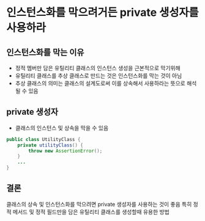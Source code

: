 # 인스턴스화를 막으려거든 private 생성자를 사용하라

## 인스턴스화를 막는 이유

* 정적 멤버만 담은 유틸리티 클래스의 인스턴스 생성을 근본적으로 막기위해
* 유틸리티 클래스를 추상 클래스로 만드는 것은 인스턴스화를 막는 것이 아님
* 추상 클래스의 의미는 클래스의 설계도로써 이를 상속해서 사용하라는 뜻으로 해석 될 수 있음

## private 생성자

* 클래스의 인스턴스 및 상속을 막을 수 있음


```java
public class UtilityClass {
    private utilityClass() {
        throw new AssertionError();
    }
    ...
}
```

## 결론

클래스의 상속 및 인스턴스화를 막으려면 private 생성자를 사용하는 것이 좋음
특히 정적 메서드 및 정적 필드만을 담은 유틸리티 클래스를 생성할때 유용한 방법


